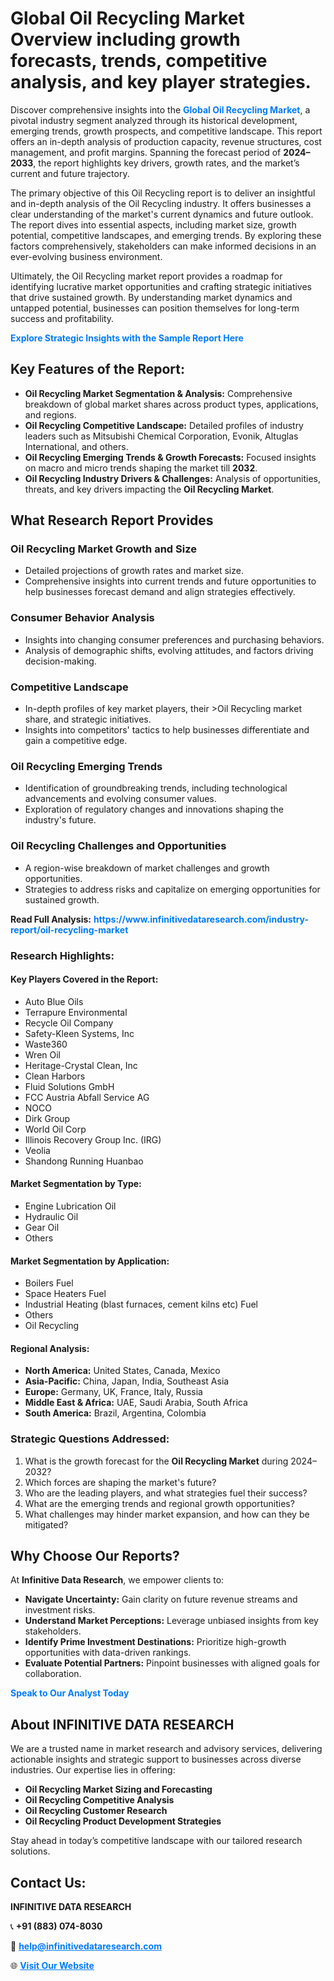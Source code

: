 <h1>Global Oil Recycling Market Overview including growth forecasts, trends, competitive analysis, and key player strategies.</h1>
<p>
Discover comprehensive insights into the 
<a href="https://www.infinitivedataresearch.com/industry-report/oil-recycling-market" rel="dofollow" style="color: #007BFF; text-decoration: none;"><strong>Global Oil Recycling Market</strong></a>, a pivotal industry segment analyzed through its historical development, emerging trends, growth prospects, and competitive landscape. This report offers an in-depth analysis of production capacity, revenue structures, cost management, and profit margins. Spanning the forecast period of <strong>2024–2033</strong>, the report highlights key drivers, growth rates, and the market’s current and future trajectory.
</p>
<p>
The primary objective of this Oil Recycling report is to deliver an insightful and in-depth analysis of the Oil Recycling industry. It offers businesses a clear understanding of the market's current dynamics and future outlook. The report dives into essential aspects, including market size, growth potential, competitive landscapes, and emerging trends. By exploring these factors comprehensively, stakeholders can make informed decisions in an ever-evolving business environment.
</p>
<p>
Ultimately, the Oil Recycling market report provides a roadmap for identifying lucrative market opportunities and crafting strategic initiatives that drive sustained growth. By understanding market dynamics and untapped potential, businesses can position themselves for long-term success and profitability.
</p>
<p>
<a href="https://www.infinitivedataresearch.com/request-sample/reportId=102252" style="color: #007BFF; text-decoration: none;"><strong>Explore Strategic Insights with the Sample Report Here</strong></a>
</p>

<h2>Key Features of the Report:</h2>
<ul>
<li><strong>Oil Recycling Market Segmentation & Analysis:</strong> Comprehensive breakdown of global market shares across product types, applications, and regions.</li>
<li><strong>Oil Recycling Competitive Landscape:</strong> Detailed profiles of industry leaders such as Mitsubishi Chemical Corporation, Evonik, Altuglas International, and others.</li>
<li><strong>Oil Recycling Emerging Trends & Growth Forecasts:</strong> Focused insights on macro and micro trends shaping the market till <strong>2032</strong>.</li>
<li><strong>Oil Recycling Industry Drivers & Challenges:</strong> Analysis of opportunities, threats, and key drivers impacting the <strong>Oil Recycling Market</strong>.</li>
</ul>

<h2>What Research Report Provides</h2>
<h3>Oil Recycling Market Growth and Size</h3>
<ul>
<li>Detailed projections of growth rates and market size.</li>
<li>Comprehensive insights into current trends and future opportunities to help businesses forecast demand and align strategies effectively.</li>
</ul>

<h3>Consumer Behavior Analysis</h3>
<ul>
<li>Insights into changing consumer preferences and purchasing behaviors.</li>
<li>Analysis of demographic shifts, evolving attitudes, and factors driving decision-making.</li>
</ul>

<h3>Competitive Landscape</h3>
<ul>
<li>In-depth profiles of key market players, their >Oil Recycling market share, and strategic initiatives.</li>
<li>Insights into competitors' tactics to help businesses differentiate and gain a competitive edge.</li>
</ul>

<h3>Oil Recycling Emerging Trends</h3>
<ul>
<li>Identification of groundbreaking trends, including technological advancements and evolving consumer values.</li>
<li>Exploration of regulatory changes and innovations shaping the industry's future.</li>
</ul>

<h3>Oil Recycling Challenges and Opportunities</h3>
<ul>
<li>A region-wise breakdown of market challenges and growth opportunities.</li>
<li>Strategies to address risks and capitalize on emerging opportunities for sustained growth.</li>
</ul>
<p><strong>Read Full Analysis:</strong> <a href="https://www.infinitivedataresearch.com/industry-report/oil-recycling-market" rel="dofollow" style="color: #007BFF; text-decoration: none;"><strong>https://www.infinitivedataresearch.com/industry-report/oil-recycling-market</strong></a></p>
<h3>Research Highlights:</h3>
<h4>Key Players Covered in the Report:</h4>
<ul><li>Auto Blue Oils</li><li>Terrapure Environmental</li><li>Recycle Oil Company</li><li>Safety-Kleen Systems, Inc</li><li>Waste360</li><li>Wren Oil</li><li>Heritage-Crystal Clean, Inc</li><li>Clean Harbors</li><li>Fluid Solutions GmbH</li><li>FCC Austria Abfall Service AG</li><li>NOCO</li><li>Dirk Group</li><li>World Oil Corp</li><li>Illinois Recovery Group Inc. (IRG)</li><li>Veolia</li><li>Shandong Running Huanbao</li></ul>
<h4>Market Segmentation by Type:</h4>
<ul><li>Engine Lubrication Oil</li><li>Hydraulic Oil</li><li>Gear Oil</li><li>Others</li></ul>
<h4>Market Segmentation by Application:</h4>
<ul><li>Boilers Fuel</li><li>Space Heaters Fuel</li><li>Industrial Heating (blast furnaces, cement kilns etc) Fuel</li><li>Others</li><li>Oil Recycling</li></ul>

<h4>Regional Analysis:</h4>
<ul>
<li><strong>North America:</strong> United States, Canada, Mexico</li>
<li><strong>Asia-Pacific:</strong> China, Japan, India, Southeast Asia</li>
<li><strong>Europe:</strong> Germany, UK, France, Italy, Russia</li>
<li><strong>Middle East & Africa:</strong> UAE, Saudi Arabia, South Africa</li>
<li><strong>South America:</strong> Brazil, Argentina, Colombia</li>
</ul>

<h3>Strategic Questions Addressed:</h3>
<ol>
<li>What is the growth forecast for the <strong>Oil Recycling Market</strong> during 2024–2032?</li>
<li>Which forces are shaping the market's future?</li>
<li>Who are the leading players, and what strategies fuel their success?</li>
<li>What are the emerging trends and regional growth opportunities?</li>
<li>What challenges may hinder market expansion, and how can they be mitigated?</li>
</ol>

<h2>Why Choose Our Reports?</h2>
<p>At <strong>Infinitive Data Research</strong>, we empower clients to:</p>
<ul>
<li><strong>Navigate Uncertainty:</strong> Gain clarity on future revenue streams and investment risks.</li>
<li><strong>Understand Market Perceptions:</strong> Leverage unbiased insights from key stakeholders.</li>
<li><strong>Identify Prime Investment Destinations:</strong> Prioritize high-growth opportunities with data-driven rankings.</li>
<li><strong>Evaluate Potential Partners:</strong> Pinpoint businesses with aligned goals for collaboration.</li>
</ul>
<p><a href="https://www.infinitivedataresearch.com/industry-report/oil-recycling-market" rel="dofollow" style="color: #007BFF; text-decoration: none;"><strong>Speak to Our Analyst Today</strong></a></p>

<h2>About INFINITIVE DATA RESEARCH</h2>
<p>We are a trusted name in market research and advisory services, delivering actionable insights and strategic support to businesses across diverse industries. Our expertise lies in offering:</p>
<ul>
<li><strong>Oil Recycling Market Sizing and Forecasting</strong></li>
<li><strong>Oil Recycling Competitive Analysis</strong></li>
<li><strong>Oil Recycling Customer Research</strong></li>
<li><strong>Oil Recycling Product Development Strategies</strong></li>
</ul>
<p>Stay ahead in today’s competitive landscape with our tailored research solutions.</p>

<h2>Contact Us:</h2>
<p><strong>INFINITIVE DATA RESEARCH</strong></p>
<p>📞 <strong>+91 (883) 074-8030</strong></p>
<p>📧 <strong><a href="mailto:help@infinitivedataresearch.com" style="color: #007BFF;">help@infinitivedataresearch.com</a></strong></p>
<p>🌐 <strong><a href="https://www.infinitivedataresearch.com" rel="dofollow" style="color: #007BFF;">Visit Our Website</a></strong></p>